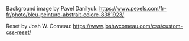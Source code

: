 Background image by Pavel Danilyuk: https://www.pexels.com/fr-fr/photo/bleu-peinture-abstrait-colore-8381923/

Reset by Josh W. Comeau: https://www.joshwcomeau.com/css/custom-css-reset/